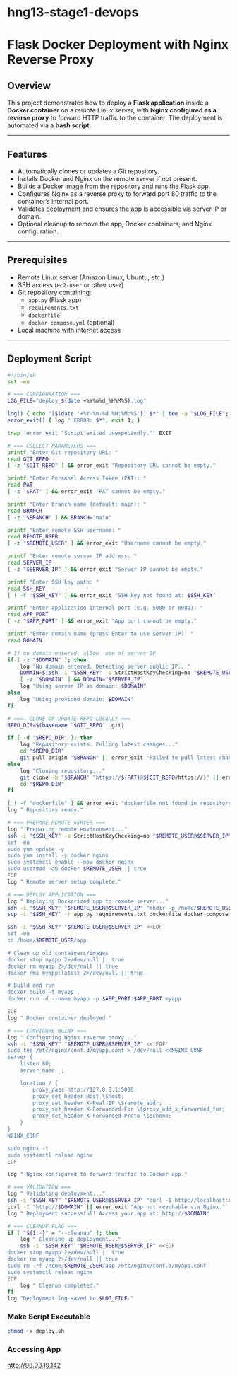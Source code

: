# hng13-stage1-devops

# Flask Docker Deployment with Nginx Reverse Proxy

## Overview
This project demonstrates how to deploy a **Flask application** inside a **Docker container** on a remote Linux server, with **Nginx configured as a reverse proxy** to forward HTTP traffic to the container. The deployment is automated via a **bash script**.

---

## Features
- Automatically clones or updates a Git repository.
- Installs Docker and Nginx on the remote server if not present.
- Builds a Docker image from the repository and runs the Flask app.
- Configures Nginx as a reverse proxy to forward port 80 traffic to the container’s internal port.
- Validates deployment and ensures the app is accessible via server IP or domain.
- Optional cleanup to remove the app, Docker containers, and Nginx configuration.

---

## Prerequisites
- Remote Linux server (Amazon Linux, Ubuntu, etc.)
- SSH access (`ec2-user` or other user)
- Git repository containing:
  - `app.py` (Flask app)
  - `requirements.txt`
  - `dockerfile`
  - `docker-compose.yml` (optional)
- Local machine with internet access

---

## Deployment Script
```bash
#!/bin/sh
set -eu

# === CONFIGURATION ===
LOG_FILE="deploy_$(date +%Y%m%d_%H%M%S).log"

log() { echo "[$(date '+%Y-%m-%d %H:%M:%S')] $*" | tee -a "$LOG_FILE"; }
error_exit() { log " ERROR: $*"; exit 1; }

trap 'error_exit "Script exited unexpectedly."' EXIT

# === COLLECT PARAMETERS ===
printf "Enter Git repository URL: "
read GIT_REPO
[ -z "$GIT_REPO" ] && error_exit "Repository URL cannot be empty."

printf "Enter Personal Access Token (PAT): "
read PAT
[ -z "$PAT" ] && error_exit "PAT cannot be empty."

printf "Enter branch name (default: main): "
read BRANCH
[ -z "$BRANCH" ] && BRANCH="main"

printf "Enter remote SSH username: "
read REMOTE_USER
[ -z "$REMOTE_USER" ] && error_exit "Username cannot be empty."

printf "Enter remote server IP address: "
read SERVER_IP
[ -z "$SERVER_IP" ] && error_exit "Server IP cannot be empty."

printf "Enter SSH key path: "
read SSH_KEY
[ ! -f "$SSH_KEY" ] && error_exit "SSH key not found at: $SSH_KEY"

printf "Enter application internal port (e.g. 5000 or 8080): "
read APP_PORT
[ -z "$APP_PORT" ] && error_exit "App port cannot be empty."

printf "Enter domain name (press Enter to use server IP): "
read DOMAIN

# If no domain entered, allow  use of server IP
if [ -z "$DOMAIN" ]; then
    log "No domain entered. Detecting server public IP..."
    DOMAIN=$(ssh -i "$SSH_KEY" -o StrictHostKeyChecking=no "$REMOTE_USER@$SERVER_IP" "curl -s ifconfig.me || hostname -I | awk '{print \$1}'")
    [ -z "$DOMAIN" ] && DOMAIN="$SERVER_IP"
    log "Using server IP as domain: $DOMAIN"
else
    log "Using provided domain: $DOMAIN"
fi

# ===  CLONE OR UPDATE REPO LOCALLY ===
REPO_DIR=$(basename "$GIT_REPO" .git)

if [ -d "$REPO_DIR" ]; then
    log "Repository exists. Pulling latest changes..."
    cd "$REPO_DIR"
    git pull origin "$BRANCH" || error_exit "Failed to pull latest changes."
else
    log "Cloning repository..."
    git clone -b "$BRANCH" "https://${PAT}@${GIT_REPO#https://}" || error_exit "Git clone failed."
    cd "$REPO_DIR"
fi

[ ! -f "dockerfile" ] && error_exit "dockerfile not found in repository."
log " Repository ready."

# === PREPARE REMOTE SERVER ===
log " Preparing remote environment..."
ssh -i "$SSH_KEY" -o StrictHostKeyChecking=no "$REMOTE_USER@$SERVER_IP" <<EOF
set -eu
sudo yum update -y
sudo yum install -y docker nginx
sudo systemctl enable --now docker nginx
sudo usermod -aG docker $REMOTE_USER || true
EOF
log " Remote server setup complete."

# === DEPLOY APPLICATION ===
log " Deploying Dockerized app to remote server..."
ssh -i "$SSH_KEY" "$REMOTE_USER@$SERVER_IP" "mkdir -p /home/$REMOTE_USER/app"
scp -i "$SSH_KEY" -r app.py requirements.txt dockerfile docker-compose.yml "$REMOTE_USER@$SERVER_IP:/home/$REMOTE_USER/app/"

ssh -i "$SSH_KEY" "$REMOTE_USER@$SERVER_IP" <<EOF
set -eu
cd /home/$REMOTE_USER/app

# Clean up old containers/images
docker stop myapp 2>/dev/null || true
docker rm myapp 2>/dev/null || true
docker rmi myapp:latest 2>/dev/null || true

# Build and run
docker build -t myapp .
docker run -d --name myapp -p $APP_PORT:$APP_PORT myapp

EOF
log " Docker container deployed."

# === CONFIGURE NGINX ===
log " Configuring Nginx reverse proxy..."
ssh -i "$SSH_KEY" "$REMOTE_USER@$SERVER_IP" <<'EOF'
sudo tee /etc/nginx/conf.d/myapp.conf > /dev/null <<NGINX_CONF
server {
    listen 80;
    server_name _;

    location / {
        proxy_pass http://127.0.0.1:5000;
        proxy_set_header Host \$host;
        proxy_set_header X-Real-IP \$remote_addr;
        proxy_set_header X-Forwarded-For \$proxy_add_x_forwarded_for;
        proxy_set_header X-Forwarded-Proto \$scheme;
    }
}
NGINX_CONF

sudo nginx -t
sudo systemctl reload nginx
EOF

log " Nginx configured to forward traffic to Docker app."

# === VALIDATION ===
log " Validating deployment..."
ssh -i "$SSH_KEY" "$REMOTE_USER@$SERVER_IP" "curl -I http://localhost:$APP_PORT" || error_exit "App not responding internally."
curl -I "http://$DOMAIN" || error_exit "App not reachable via Nginx."
log " Deployment successful! Access your app at: http://$DOMAIN"

# === CLEANUP FLAG ===
if [ "${1:-}" = "--cleanup" ]; then
    log " Cleaning up deployment..."
    ssh -i "$SSH_KEY" "$REMOTE_USER@$SERVER_IP" <<EOF
docker stop myapp 2>/dev/null || true
docker rm myapp 2>/dev/null || true
sudo rm -rf /home/$REMOTE_USER/app /etc/nginx/conf.d/myapp.conf
sudo systemctl reload nginx
EOF
    log " Cleanup completed."
fi
log "Deployment log saved to $LOG_FILE."
```

### Make Script Executable
```bash
chmod +x deploy.sh

```

### Accessing App
http://98.93.19.142

